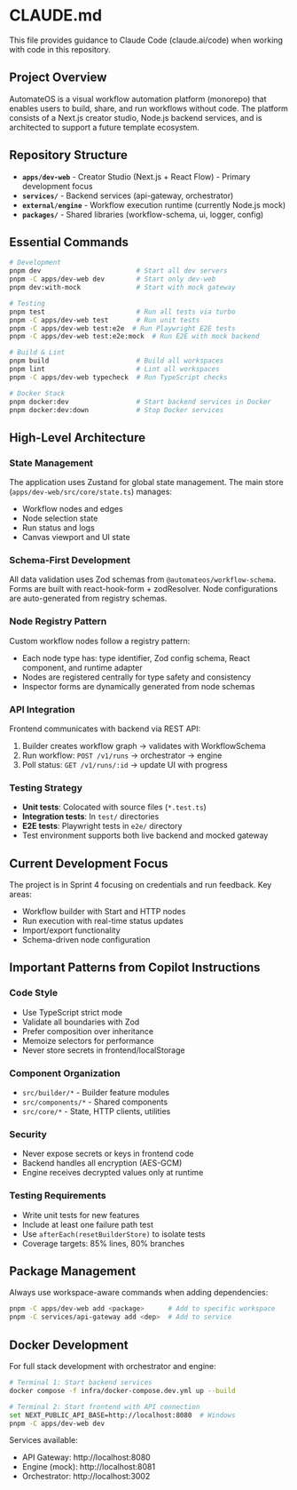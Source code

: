 # CLAUDE.md

This file provides guidance to Claude Code (claude.ai/code) when working with code in this repository.

## Project Overview

AutomateOS is a visual workflow automation platform (monorepo) that enables users to build, share, and run workflows without code. The platform consists of a Next.js creator studio, Node.js backend services, and is architected to support a future template ecosystem.

## Repository Structure

- **`apps/dev-web`** - Creator Studio (Next.js + React Flow) - Primary development focus
- **`services/`** - Backend services (api-gateway, orchestrator)
- **`external/engine`** - Workflow execution runtime (currently Node.js mock)
- **`packages/`** - Shared libraries (workflow-schema, ui, logger, config)

## Essential Commands

```bash
# Development
pnpm dev                        # Start all dev servers
pnpm -C apps/dev-web dev        # Start only dev-web
pnpm dev:with-mock              # Start with mock gateway

# Testing
pnpm test                       # Run all tests via turbo
pnpm -C apps/dev-web test       # Run unit tests
pnpm -C apps/dev-web test:e2e  # Run Playwright E2E tests
pnpm -C apps/dev-web test:e2e:mock  # Run E2E with mock backend

# Build & Lint
pnpm build                      # Build all workspaces
pnpm lint                       # Lint all workspaces
pnpm -C apps/dev-web typecheck  # Run TypeScript checks

# Docker Stack
pnpm docker:dev                 # Start backend services in Docker
pnpm docker:dev:down            # Stop Docker services
```

## High-Level Architecture

### State Management
The application uses Zustand for global state management. The main store (`apps/dev-web/src/core/state.ts`) manages:
- Workflow nodes and edges
- Node selection state
- Run status and logs
- Canvas viewport and UI state

### Schema-First Development
All data validation uses Zod schemas from `@automateos/workflow-schema`. Forms are built with react-hook-form + zodResolver. Node configurations are auto-generated from registry schemas.

### Node Registry Pattern
Custom workflow nodes follow a registry pattern:
- Each node type has: type identifier, Zod config schema, React component, and runtime adapter
- Nodes are registered centrally for type safety and consistency
- Inspector forms are dynamically generated from node schemas

### API Integration
Frontend communicates with backend via REST API:
1. Builder creates workflow graph → validates with WorkflowSchema
2. Run workflow: `POST /v1/runs` → orchestrator → engine
3. Poll status: `GET /v1/runs/:id` → update UI with progress

### Testing Strategy
- **Unit tests**: Colocated with source files (`*.test.ts`)
- **Integration tests**: In `test/` directories
- **E2E tests**: Playwright tests in `e2e/` directory
- Test environment supports both live backend and mocked gateway

## Current Development Focus

The project is in Sprint 4 focusing on credentials and run feedback. Key areas:
- Workflow builder with Start and HTTP nodes
- Run execution with real-time status updates
- Import/export functionality
- Schema-driven node configuration

## Important Patterns from Copilot Instructions

### Code Style
- Use TypeScript strict mode
- Validate all boundaries with Zod
- Prefer composition over inheritance
- Memoize selectors for performance
- Never store secrets in frontend/localStorage

### Component Organization
- `src/builder/*` - Builder feature modules
- `src/components/*` - Shared components
- `src/core/*` - State, HTTP clients, utilities

### Security
- Never expose secrets or keys in frontend code
- Backend handles all encryption (AES-GCM)
- Engine receives decrypted values only at runtime

### Testing Requirements
- Write unit tests for new features
- Include at least one failure path test
- Use `afterEach(resetBuilderStore)` to isolate tests
- Coverage targets: 85% lines, 80% branches

## Package Management

Always use workspace-aware commands when adding dependencies:
```bash
pnpm -C apps/dev-web add <package>      # Add to specific workspace
pnpm -C services/api-gateway add <dep>  # Add to service
```

## Docker Development

For full stack development with orchestrator and engine:
```bash
# Terminal 1: Start backend services
docker compose -f infra/docker-compose.dev.yml up --build

# Terminal 2: Start frontend with API connection
set NEXT_PUBLIC_API_BASE=http://localhost:8080  # Windows
pnpm -C apps/dev-web dev
```

Services available:
- API Gateway: http://localhost:8080
- Engine (mock): http://localhost:8081
- Orchestrator: http://localhost:3002